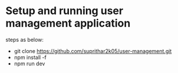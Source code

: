 # Setup and running user management application

steps as below: 
- git clone https://github.com/suprithar2k05/user-management.git
- npm install -f
- npm run dev



